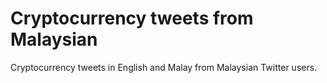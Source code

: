 # Cryptocurrency tweets from Malaysian
Cryptocurrency tweets in English and Malay from Malaysian Twitter users.
